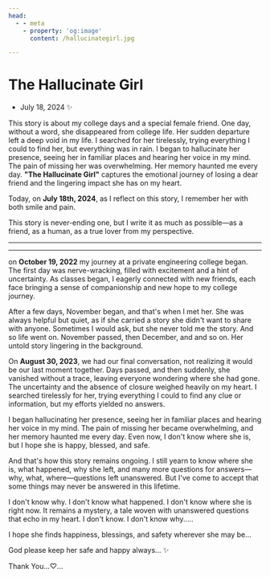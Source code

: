 ```yaml
---
head:
  - - meta
    - property: 'og:image'
      content: /hallucinategirl.jpg

---
```


# The Hallucinate Girl

* July 18, 2024 ✨

This story is about my college days and a special female friend. One day, without a word, she disappeared from college life. Her sudden departure left a deep void in my life. I searched for her tirelessly, trying everything I could to find her, but everything was in rain. I began to hallucinate her presence, seeing her in familiar places and hearing her voice in my mind. The pain of missing her was overwhelming. Her memory haunted me every day. **"The Hallucinate Girl"** captures the emotional journey of losing a dear friend and the lingering impact she has on my heart.

Today, on **July 18th, 2024**, as I reflect on this story, I remember her with both smile and pain.

This story is never-ending one, but I write it as much as possible—as a friend, as a human, as a true lover from my perspective.

---
---

on **October 19, 2022** my journey at a private engineering college began. The first day was nerve-wracking, filled with excitement and a hint of uncertainty. As classes began, I eagerly connected with new friends, each face bringing a sense of companionship and new hope to my college journey.

After a few days, November began, and that's when I met her. She was always helpful but quiet, as if she carried a story she didn't want to share with anyone. Sometimes I would ask, but she never told me the story. And so life went on. November passed, then December, and and so on. Her untold story lingering in the background.

On **August 30, 2023**, we had our final conversation, not realizing it would be our last moment together. Days passed, and then suddenly, she vanished without a trace, leaving everyone wondering where she had gone. The uncertainty and the absence of closure weighed heavily on my heart. I searched tirelessly for her, trying everything I could to find any clue or information, but my efforts yielded no answers.

I began hallucinating her presence, seeing her in familiar places and hearing her voice in my mind. The pain of missing her became overwhelming, and her memory haunted me every day. Even now, I don't know where she is, but I hope she is happy, blessed, and safe.

And that's how this story remains ongoing. I still yearn to know where she is, what happened, why she left, and many more questions for answers—why, what, where—questions left unanswered. But I've come to accept that some things may never be answered in this lifetime.

I don't know why. I don't know what happened. I don't know where she is right now. It remains a mystery, a tale woven with unanswered questions that echo in my heart. I don't know. I don't know why.....

I hope she finds happiness, blessings, and safety wherever she may be…

God please keep her safe and happy always... ✨

Thank You...♡...

